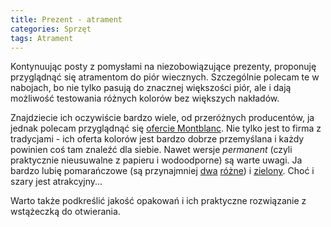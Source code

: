 ```yaml
---
title: Prezent - atrament
categories: Sprzęt
tags: Atrament
---
```

Kontynuując posty z pomysłami na niezobowiązujące prezenty, proponuję przyglądnąć się atramentom do piór wiecznych. Szczególnie polecam te w nabojach, bo nie tylko pasują do znacznej większości piór, ale i dają możliwość testowania różnych kolorów bez większych nakładów. 

Znajdziecie ich oczywiście bardzo wiele, od przeróżnych producentów, ja jednak polecam przyglądnąć się [ofercie Montblanc](https://www.montblanc.com/en-shop/collection/refills/writing-accessories.html?filter=977132890,1778035081). Nie tylko jest to firma z tradycjami - ich oferta kolorów jest bardzo dobrze przemyślana i każdy powinien coś tam znaleźć dla siebie. Nawet wersje *permanent* (czyli praktycznie nieusuwalne z papieru i wodoodporne) są warte uwagi. Ja bardzo lubię pomarańczowe (są przynajmniej [dwa](https://www.montblanc.com/en-shop/collection/refills/writing-accessories/119720-ink-cartridges-manganese-orange.html) [różne](https://www.montblanc.com/en-shop/collection/refills/writing-accessories/118206-ink-cartridges-le-petit-prince-orange.html)) i [zielony](https://www.montblanc.com/en-shop/collection/refills/writing-accessories/106274-ink-cartridges-irish-green.html). Choć i szary jest atrakcyjny...

Warto także podkreślić jakość opakowań i ich praktyczne rozwiązanie z wstążeczką do otwierania. 
